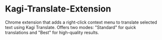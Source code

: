 # Kagi-Translate-Extension
Chrome extension that adds a right-click context menu to translate selected text using Kagi Translate. Offers two modes: "Standard" for quick translations and "Best" for high-quality results.
